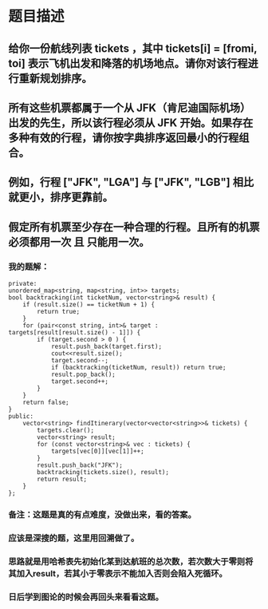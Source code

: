 # 题目描述
## 给你一份航线列表 tickets ，其中 tickets[i] = [fromi, toi] 表示飞机出发和降落的机场地点。请你对该行程进行重新规划排序。
## 所有这些机票都属于一个从 JFK（肯尼迪国际机场）出发的先生，所以该行程必须从 JFK 开始。如果存在多种有效的行程，请你按字典排序返回最小的行程组合。
## 例如，行程 ["JFK", "LGA"] 与 ["JFK", "LGB"] 相比就更小，排序更靠前。
## 假定所有机票至少存在一种合理的行程。且所有的机票 必须都用一次 且 只能用一次。
### 我的题解：
```class Solution {
private:
unordered_map<string, map<string, int>> targets;
bool backtracking(int ticketNum, vector<string>& result) {
    if (result.size() == ticketNum + 1) {
        return true;
    }
    for (pair<const string, int>& target : targets[result[result.size() - 1]]) {
        if (target.second > 0 ) { 
            result.push_back(target.first);
            cout<<result.size();
            target.second--;
            if (backtracking(ticketNum, result)) return true;
            result.pop_back();
            target.second++;
        }
    }
    return false;
}
public:
    vector<string> findItinerary(vector<vector<string>>& tickets) {
        targets.clear();
        vector<string> result;
        for (const vector<string>& vec : tickets) {
            targets[vec[0]][vec[1]]++; 
        }
        result.push_back("JFK"); 
        backtracking(tickets.size(), result);
        return result;
    }
};
```
### **备注**：这题是真的有点难度，没做出来，看的答案。
### 应该是深搜的题，这里用回溯做了。
### 思路就是用哈希表先初始化某到达航班的总次数，若次数大于零则将其加入result，若其小于零表示不能加入否则会陷入死循环。
### 日后学到图论的时候会再回头来看看这题。